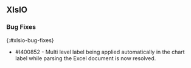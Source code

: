 ## XlsIO

### Bug Fixes
{:#xlsio-bug-fixes}

* \#I400852 - Multi level label being applied automatically in the chart label while parsing the Excel document is now resolved.
